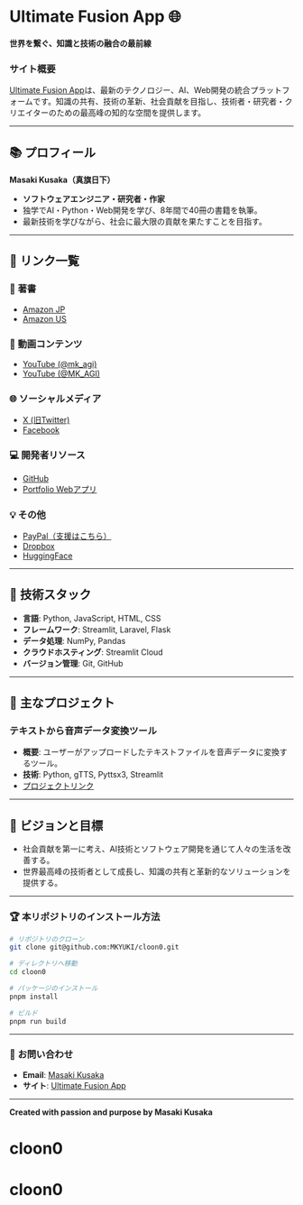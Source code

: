 # Ultimate Fusion App 🌐  
**世界を繋ぐ、知識と技術の融合の最前線**  

### サイト概要  
[Ultimate Fusion App](https://ultimate-fusion-appp.vercel.app)は、最新のテクノロジー、AI、Web開発の統合プラットフォームです。知識の共有、技術の革新、社会貢献を目指し、技術者・研究者・クリエイターのための最高峰の知的な空間を提供します。

---

## 📚 **プロフィール**  
**Masaki Kusaka（真旗日下）**  
- **ソフトウェアエンジニア・研究者・作家**  
- 独学でAI・Python・Web開発を学び、8年間で40冊の書籍を執筆。  
- 最新技術を学びながら、社会に最大限の貢献を果たすことを目指す。  

---

## 🔗 **リンク一覧**  
### 📘 **著書**  
- [Amazon JP](https://www.amazon.co.jp/s?i=digital-text&rh=p_27%3AMasaki+Kusaka&s=relevancerank&text=Masaki+Kusaka&ref=dp_byline_sr_ebooks_1)  
- [Amazon US](https://www.amazon.com/s?i=digital-text&rh=p_27%3AMasaki+Kusaka&s=relevancerank&text=Masaki+Kusaka&ref=dp_byline_sr_ebooks_1)  

### 🎥 **動画コンテンツ**  
- [YouTube (@mk_agi)](https://www.youtube.com/@mk_agi)  
- [YouTube (@MK_AGI)](https://www.youtube.com/@MK_AGI)  

### 🌐 **ソーシャルメディア**  
- [X (旧Twitter)](https://x.com/MK_ASI1)  
- [Facebook](https://www.facebook.com/)  

### 💻 **開発者リソース**  
- [GitHub](https://github.com/MKYUKI)  
- [Portfolio Webアプリ](https://youtube-newgit-mutrgtf3vd2jrsmc7urasv.streamlit.app/)  

### 💡 **その他**  
- [PayPal（支援はこちら）](https://www.paypal.com/paypalme/MasakiKusaka)  
- [Dropbox](https://www.dropbox.com/home)  
- [HuggingFace](https://huggingface.co/pricing)  

---

## 🚀 **技術スタック**  
- **言語**: Python, JavaScript, HTML, CSS  
- **フレームワーク**: Streamlit, Laravel, Flask  
- **データ処理**: NumPy, Pandas  
- **クラウドホスティング**: Streamlit Cloud  
- **バージョン管理**: Git, GitHub  

---

## 🎯 **主なプロジェクト**  
### **テキストから音声データ変換ツール**  
- **概要**: ユーザーがアップロードしたテキストファイルを音声データに変換するツール。  
- **技術**: Python, gTTS, Pyttsx3, Streamlit  
- [プロジェクトリンク](https://youtube-newgit-mutrgtf3vd2jrsmc7urasv.streamlit.app/)  

---

## 🌟 **ビジョンと目標**  
- 社会貢献を第一に考え、AI技術とソフトウェア開発を通じて人々の生活を改善する。  
- 世界最高峰の技術者として成長し、知識の共有と革新的なソリューションを提供する。

---

### 🏆 **本リポジトリのインストール方法**  
```bash
# リポジトリのクローン
git clone git@github.com:MKYUKI/cloon0.git

# ディレクトリへ移動
cd cloon0

# パッケージのインストール
pnpm install

# ビルド
pnpm run build
```

---

### 📧 **お問い合わせ**  
- **Email**: [Masaki Kusaka](mailto:contact@example.com)  
- **サイト**: [Ultimate Fusion App](https://ultimate-fusion-appp.vercel.app)  

--- 

**Created with passion and purpose by Masaki Kusaka**  
# cloon0
# cloon0
